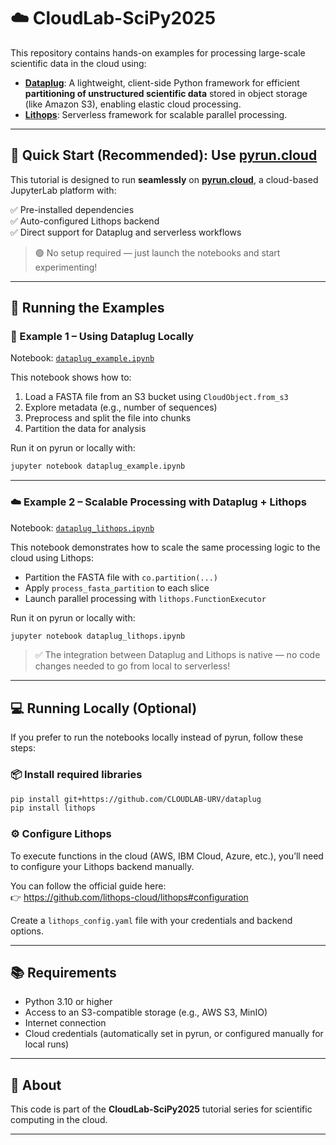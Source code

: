 # ☁️ CloudLab-SciPy2025

This repository contains hands-on examples for processing large-scale scientific data in the cloud using:

- [**Dataplug**](https://github.com/CLOUDLAB-URV/dataplug): A lightweight, client-side Python framework for efficient **partitioning of unstructured scientific data** stored in object storage (like Amazon S3), enabling elastic cloud processing.
- [**Lithops**](https://github.com/lithops-cloud/lithops): Serverless framework for scalable parallel processing.

---

## 🚀 Quick Start (Recommended): Use [pyrun.cloud](https://pyrun.cloud)

This tutorial is designed to run **seamlessly** on [**pyrun.cloud**](https://pyrun.cloud), a cloud-based JupyterLab platform with:

✅ Pre-installed dependencies  
✅ Auto-configured Lithops backend  
✅ Direct support for Dataplug and serverless workflows

> 🟢 No setup required — just launch the notebooks and start experimenting!

---

## 🧪 Running the Examples

### 📁 Example 1 – Using Dataplug Locally

Notebook: [`dataplug_example.ipynb`](dataplug_example.ipynb)

This notebook shows how to:

1. Load a FASTA file from an S3 bucket using `CloudObject.from_s3`
2. Explore metadata (e.g., number of sequences)
3. Preprocess and split the file into chunks
4. Partition the data for analysis

Run it on pyrun or locally with:

```bash
jupyter notebook dataplug_example.ipynb
```

---

### ☁️ Example 2 – Scalable Processing with Dataplug + Lithops

Notebook: [`dataplug_lithops.ipynb`](dataplug_lithops.ipynb)

This notebook demonstrates how to scale the same processing logic to the cloud using Lithops:

- Partition the FASTA file with `co.partition(...)`
- Apply `process_fasta_partition` to each slice
- Launch parallel processing with `lithops.FunctionExecutor`

Run it on pyrun or locally with:

```bash
jupyter notebook dataplug_lithops.ipynb
```

> ✅ The integration between Dataplug and Lithops is native — no code changes needed to go from local to serverless!

---

## 💻 Running Locally (Optional)

If you prefer to run the notebooks locally instead of pyrun, follow these steps:

### 📦 Install required libraries

```bash
pip install git+https://github.com/CLOUDLAB-URV/dataplug
pip install lithops
```

### ⚙️ Configure Lithops

To execute functions in the cloud (AWS, IBM Cloud, Azure, etc.), you’ll need to configure your Lithops backend manually.

You can follow the official guide here:  
👉 https://github.com/lithops-cloud/lithops#configuration

Create a `lithops_config.yaml` file with your credentials and backend options.

---

## 📚 Requirements

- Python 3.10 or higher
- Access to an S3-compatible storage (e.g., AWS S3, MinIO)
- Internet connection
- Cloud credentials (automatically set in pyrun, or configured manually for local runs)

---

## 📣 About

This code is part of the **CloudLab-SciPy2025** tutorial series for scientific computing in the cloud.  

---
